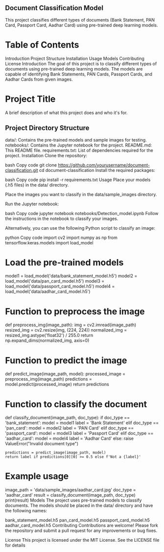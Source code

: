 ## Document Classification Model
This project classifies different types of documents (Bank Statement, PAN Card, Passport Card, Aadhar Card) using pre-trained deep learning models.

# Table of Contents
Introduction
Project Structure
Installation
Usage
Models
Contributing
License
Introduction
The goal of this project is to classify different types of documents using pre-trained deep learning models. The models are capable of identifying Bank Statements, PAN Cards, Passport Cards, and Aadhar Cards from given images.


# Project Title

A brief description of what this project does and who it's for.

## Project Directory Structure
data/: Contains the pre-trained models and sample images for testing.
notebooks/: Contains the Jupyter notebook for the project.
README.md: This README file.
requirements.txt: List of dependencies required for the project.
Installation
Clone the repository:

bash
Copy code
git clone https://github.com/yourusername/document-classification.git
cd document-classification
Install the required packages:

bash
Copy code
pip install -r requirements.txt
Usage
Place your models (.h5 files) in the data/ directory.

Place the images you want to classify in the data/sample_images directory.

Run the Jupyter notebook:

bash
Copy code
jupyter notebook notebooks/Detection_model.ipynb
Follow the instructions in the notebook to classify your images.

Alternatively, you can use the following Python script to classify an image:

python
Copy code
import cv2
import numpy as np
from tensorflow.keras.models import load_model

# Load the pre-trained models
model1 = load_model('data/bank_statement_model.h5')
model2 = load_model('data/pan_card_model.h5')
model3 = load_model('data/passport_card_model.h5')
model4 = load_model('data/aadhar_card_model.h5')

# Function to preprocess the image
def preprocess_img(image_path):
    img = cv2.imread(image_path)
    resized_img = cv2.resize(img, (224, 224))
    normalized_img = resized_img.astype('float32') / 255.0
    return np.expand_dims(normalized_img, axis=0)

# Function to predict the image
def predict_image(image_path, model):
    processed_image = preprocess_img(image_path)
    predictions = model.predict(processed_image)
    return predictions

# Function to classify the document
def classify_document(image_path, doc_type):
    if doc_type == 'bank_statement':
        model = model1
        label = 'Bank Statement'
    elif doc_type == 'pan_card':
        model = model2
        label = 'PAN Card'
    elif doc_type == 'passport_card':
        model = model3
        label = 'Passport Card'
    elif doc_type == 'aadhar_card':
        model = model4
        label = 'Aadhar Card'
    else:
        raise ValueError("Invalid document type")

    predictions = predict_image(image_path, model)
    return label if predictions[0][0] >= 0.5 else f'Not a {label}'

# Example usage
image_path = 'data/sample_images/aadhar_card.jpg'
doc_type = 'aadhar_card'
result = classify_document(image_path, doc_type)
print(result)
Models
The project uses pre-trained models to classify documents. The models should be placed in the data/ directory and have the following names:

bank_statement_model.h5
pan_card_model.h5
passport_card_model.h5
aadhar_card_model.h5
Contributing
Contributions are welcome! Please fork the repository and submit a pull request for any improvements or bug fixes.

License
This project is licensed under the MIT License. See the LICENSE file for details

